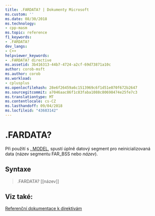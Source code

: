 ```yaml
---
title: .FARDATA? | Dokumenty Microsoft
ms.custom: ''
ms.date: 08/30/2018
ms.technology:
- cpp-masm
ms.topic: reference
f1_keywords:
- .FARDATA?
dev_langs:
- C++
helpviewer_keywords:
- .FARDATA? directive
ms.assetid: 3b416313-44b7-4724-a2cf-69d73871a10c
author: corob-msft
ms.author: corob
ms.workload:
- cplusplus
ms.openlocfilehash: 28e6f26459a6c1513969c6f1d51e070f672b2647
ms.sourcegitcommit: a7046aac86f1c83faba1088c80698474e25fe7c3
ms.translationtype: MT
ms.contentlocale: cs-CZ
ms.lasthandoff: 09/04/2018
ms.locfileid: "43683142"
---
```

# <a name="fardata"></a>.FARDATA?

Při použití s [. MODEL](../../assembler/masm/dot-model.md), spustí úplně datový segment pro neinicializovaná data (název segmentu FAR_BSS nebo *název*).

## <a name="syntax"></a>Syntaxe

> .FARDATA? [[název]]

## <a name="see-also"></a>Viz také:

[Referenční dokumentace k direktivám](../../assembler/masm/directives-reference.md)<br/>